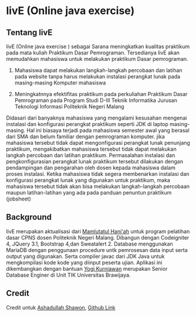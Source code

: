 
# livE (Online java exercise)
## Tentang livE
livE (Online java exercise ) sebagai Sarana meningkatkan kualitas praktikum pada mata kuliah Praktikum Dasar Pemrograman. Tersedianya livE akan memudahkan mahasiswa untuk melakukan praktikum Dasar pemrograman.

 1. Mahasiswa dapat melakukan langkah-langkah percobaan dan latihan pada
    website tanpa harus melakukan instalasi perangkat lunak pada
    masing-masing Komputer mahasiswa 
    
 2. Meningkatnnya efektifitas praktikum
    pada perkuliahan Praktikum Dasar Pemrograman pada Program Studi
    D-III Teknik Informatika Jurusan Teknologi Informasi Politeknik
    Negeri Malang

Didasari dari banyaknya mahasiswa yang mengalami kesusahan mengenai instalasi dan konfigurasi perangkat praktikum seperti JDK di laptop masing-masing. Hal ini biasaya terjadi pada mahasiswa semester awal yang berasal dari SMA dan belum familiar dengan pemrograman komputer. jika mahasiswa tersebut tidak dapat mengonfigurasi perangkat lunak penunjang praktikum, mengakibatkan mahasiswa tersebut tidak dapat melakukan langkah percobaan dan latihan praktikum. Permasalahan instalasi dan pengkonfigurasian perangkat lunak praktikum tersebut dilakukan dengan pendampingan dan pengarahan oleh dosen kepada mahasiswa dalam proses instalasi. Ketika mahasiswa tidak segera membenarkan instalasi dan konfigurasi perangkat lunak yang digunakan untuk praktikum, maka mahasiswa tersebut tidak akan bisa melakukan langkah-langkah percobaan maupun latihan-latihan yang ada pada panduan penuntun praktikum (jobsheet)

## Background
livE merupakan aktualisasi dari [Mamlutatul Hani'ah](https://scholar.google.co.id/citations?hl=id&user=z3yHGr0AAAAJ)  untuk program pelatihan dasar CPNS dosen Politeknik Negeri Malang. Dibangun dengan Codeigniter 4, JQuery 3.1, Bootstrap 4,dan Sweatalert 2. Database menggunakan MariaDB dengan penggunaan procedure untk pemrosesan data input serta output yang digunakan. Serta compiler javac dari JDK Java untuk mengkompilasi kode kode yang diinput peserta ujian. Aplikasi ini dikembangkan dengan bantuan [Yogi Kurniawan](https://scholar.google.com/citations?user=2dNT2lgAAAAJ&hl=en) merupakan Senior Database Enginer di Unit TIK Universitas Brawijaya.

## Credit
Credit untuk [Ashadullah Shawon](https://www.youtube.com/channel/UCz0Ghl7ubgc_hSxURJivd7Q), [Github Link](https://github.com/shawon100/Online-Compiler-Windows-Server)
